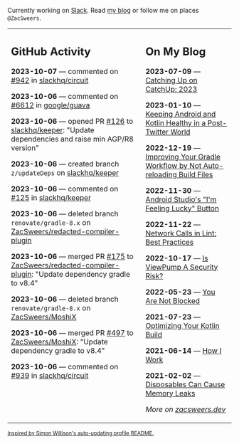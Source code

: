 Currently working on [Slack](https://slack.com/). Read [my blog](https://zacsweers.dev/) or follow me on places `@ZacSweers`.

<table><tr><td valign="top" width="60%">

## GitHub Activity
<!-- githubActivity starts -->
**2023-10-07** — commented on [#942](https://github.com/slackhq/circuit/issues/942#issuecomment-1751911446) in [slackhq/circuit](https://github.com/slackhq/circuit)

**2023-10-06** — commented on [#6612](https://github.com/google/guava/issues/6612#issuecomment-1751221375) in [google/guava](https://github.com/google/guava)

**2023-10-06** — opened PR [#126](https://github.com/slackhq/keeper/pull/126) to [slackhq/keeper](https://github.com/slackhq/keeper): "Update dependencies and raise min AGP/R8 version"

**2023-10-06** — created branch `z/updateDeps` on [slackhq/keeper](https://github.com/slackhq/keeper)

**2023-10-06** — commented on [#125](https://github.com/slackhq/keeper/issues/125#issuecomment-1751019578) in [slackhq/keeper](https://github.com/slackhq/keeper)

**2023-10-06** — deleted branch `renovate/gradle-8.x` on [ZacSweers/redacted-compiler-plugin](https://github.com/ZacSweers/redacted-compiler-plugin)

**2023-10-06** — merged PR [#175](https://github.com/ZacSweers/redacted-compiler-plugin/pull/175) to [ZacSweers/redacted-compiler-plugin](https://github.com/ZacSweers/redacted-compiler-plugin): "Update dependency gradle to v8.4"

**2023-10-06** — deleted branch `renovate/gradle-8.x` on [ZacSweers/MoshiX](https://github.com/ZacSweers/MoshiX)

**2023-10-06** — merged PR [#497](https://github.com/ZacSweers/MoshiX/pull/497) to [ZacSweers/MoshiX](https://github.com/ZacSweers/MoshiX): "Update dependency gradle to v8.4"

**2023-10-06** — commented on [#939](https://github.com/slackhq/circuit/issues/939#issuecomment-1750860237) in [slackhq/circuit](https://github.com/slackhq/circuit)
<!-- githubActivity ends -->
</td><td valign="top" width="40%">

## On My Blog
<!-- blog starts -->
**2023-07-09** — [Catching Up on CatchUp: 2023](https://www.zacsweers.dev/catching-up-on-catchup-2023/)

**2023-01-10** — [Keeping Android and Kotlin Healthy in a Post-Twitter World](https://www.zacsweers.dev/keeping-android-healthy/)

**2022-12-19** — [Improving Your Gradle Workflow by Not Auto-reloading Build Files](https://www.zacsweers.dev/improving-your-workflow-by-not-auto-reloading-build-files/)

**2022-11-30** — [Android Studio's "I'm Feeling Lucky" Button](https://www.zacsweers.dev/android-studios-im-feeling-lucky-button/)

**2022-11-22** — [Network Calls in Lint: Best Practices](https://www.zacsweers.dev/network-calls-in-lint-best-practices/)

**2022-10-17** — [Is ViewPump A Security Risk?](https://www.zacsweers.dev/is-viewpump-a-security-risk/)

**2022-05-23** — [You Are Not Blocked](https://www.zacsweers.dev/you-are-not-blocked/)

**2021-07-23** — [Optimizing Your Kotlin Build](https://www.zacsweers.dev/optimizing-your-kotlin-build/)

**2021-06-14** — [How I Work](https://www.zacsweers.dev/how-i-work/)

**2021-02-02** — [Disposables Can Cause Memory Leaks](https://www.zacsweers.dev/disposables-can-cause-memory-leaks/)
<!-- blog ends -->
_More on [zacsweers.dev](https://zacsweers.dev/)_
</td></tr></table>

<sub><a href="https://simonwillison.net/2020/Jul/10/self-updating-profile-readme/">Inspired by Simon Willison's auto-updating profile README.</a></sub>